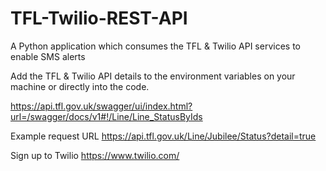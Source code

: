 # TFL-Twilio-REST-API
A Python application which consumes the TFL &amp; Twilio API services to enable SMS alerts

Add the TFL & Twilio API details to the environment variables on your machine or directly into the code.

https://api.tfl.gov.uk/swagger/ui/index.html?url=/swagger/docs/v1#!/Line/Line_StatusByIds

Example request URL
https://api.tfl.gov.uk/Line/Jubilee/Status?detail=true

Sign up to Twilio 
https://www.twilio.com/

